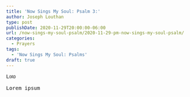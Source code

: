 ```yaml
---
title: 'Now Sings My Soul: Psalm 3:'
author: Joseph Louthan
type: post
publishDate: 2020-11-29T20:00:00-06:00
url: /now-sings-my-soul-psalm/2020-11-29-pm-now-sings-my-soul-psalm/
categories:
  - Prayers
tags:
  - 'Now Sings My Soul: Psalms'
draft: true
---
```


<pre>
<div style="font-variant: small-caps;">Lord</div>
Lorem ipsum
</pre>
